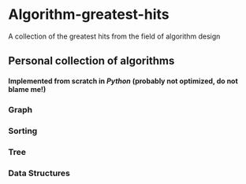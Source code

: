 # Algorithm-greatest-hits

A collection of the greatest hits from the field of algorithm design

## Personal collection of algorithms
#### Implemented from scratch in _Python_ (probably **not** optimized, do not blame me!)

### Graph 

### Sorting

### Tree

### Data Structures

